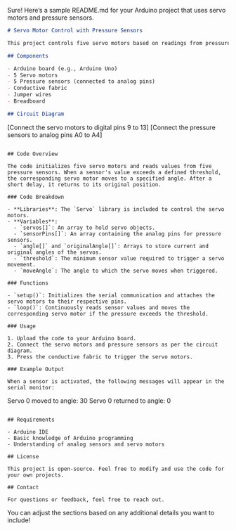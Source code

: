 Sure! Here’s a sample README.md for your Arduino project that uses servo motors and pressure sensors.

```markdown
# Servo Motor Control with Pressure Sensors

This project controls five servo motors based on readings from pressure sensors. When the conductive fabric is pressed, the corresponding servo motor moves to a specified angle and then returns to its original position.

## Components

- Arduino board (e.g., Arduino Uno)
- 5 Servo motors
- 5 Pressure sensors (connected to analog pins)
- Conductive fabric
- Jumper wires
- Breadboard

## Circuit Diagram

```
[Connect the servo motors to digital pins 9 to 13]
[Connect the pressure sensors to analog pins A0 to A4]
```

## Code Overview

The code initializes five servo motors and reads values from five pressure sensors. When a sensor's value exceeds a defined threshold, the corresponding servo motor moves to a specified angle. After a short delay, it returns to its original position.

### Code Breakdown

- **Libraries**: The `Servo` library is included to control the servo motors.
- **Variables**:
  - `servos[]`: An array to hold servo objects.
  - `sensorPins[]`: An array containing the analog pins for pressure sensors.
  - `angle[]` and `originalAngle[]`: Arrays to store current and original angles of the servos.
  - `threshold`: The minimum sensor value required to trigger a servo movement.
  - `moveAngle`: The angle to which the servo moves when triggered.

### Functions

- `setup()`: Initializes the serial communication and attaches the servo motors to their respective pins.
- `loop()`: Continuously reads sensor values and moves the corresponding servo motor if the pressure exceeds the threshold.

### Usage

1. Upload the code to your Arduino board.
2. Connect the servo motors and pressure sensors as per the circuit diagram.
3. Press the conductive fabric to trigger the servo motors.

### Example Output

When a sensor is activated, the following messages will appear in the serial monitor:
```
Servo 0 moved to angle: 30
Servo 0 returned to angle: 0
```

## Requirements

- Arduino IDE
- Basic knowledge of Arduino programming
- Understanding of analog sensors and servo motors

## License

This project is open-source. Feel free to modify and use the code for your own projects.

## Contact

For questions or feedback, feel free to reach out.
```

You can adjust the sections based on any additional details you want to include!
